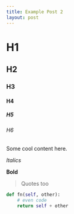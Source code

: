 ```yaml
---
title: Example Post 2
layout: post
---
```


# H1

## H2

### H3

#### H4

##### H5

###### H6

Some cool content here.

_Italics_

**Bold**

> Quotes too

```python
def fn(self, other):
    # even code
    return self + other
```

